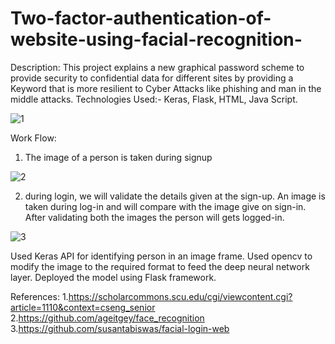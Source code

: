 # Two-factor-authentication-of-website-using-facial-recognition-

Description: This project explains a new graphical password scheme to provide security to confidential
data for different sites by providing a Keyword that is more resilient to Cyber Attacks like phishing and man in the middle attacks.
Technologies Used:- Keras, Flask, HTML, Java Script.


![1](https://user-images.githubusercontent.com/25890584/74859076-5cd2ed80-5314-11ea-962b-2d91cb59edd8.png)


Work Flow:
1. The image of a person is taken during signup

![2](https://user-images.githubusercontent.com/25890584/74859079-5d6b8400-5314-11ea-8d47-4f931e4b748d.png)

2. during login, we will validate the details given at the sign-up. An image is taken during log-in and will compare with the image give on sign-in. After validating both the images the person will gets logged-in.

![3](https://user-images.githubusercontent.com/25890584/74859081-5d6b8400-5314-11ea-96f7-fc808016a9bd.png)


Used Keras API for identifying person in an image frame. Used opencv to modify the image to the required format to feed the deep neural network layer. Deployed the model using Flask framework. 


References:
1.https://scholarcommons.scu.edu/cgi/viewcontent.cgi?article=1110&context=cseng_senior
2.https://github.com/ageitgey/face_recognition
3.https://github.com/susantabiswas/facial-login-web

